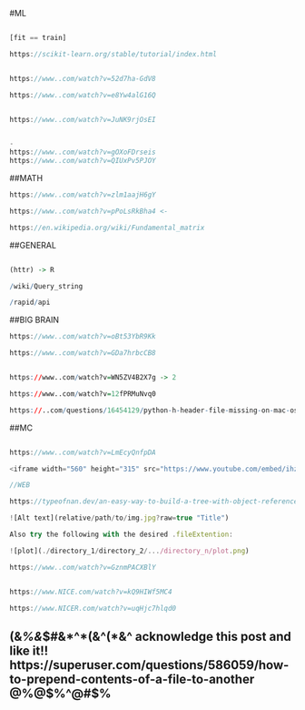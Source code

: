 #ML

```javascript

[fit == train]

https://scikit-learn.org/stable/tutorial/index.html


https://www..com/watch?v=52d7ha-GdV8

https://www..com/watch?v=e8Yw4alG16Q


https://www..com/watch?v=JuNK9rjOsEI


-
https://www..com/watch?v=gOXoFDrseis
https://www..com/watch?v=QIUxPv5PJOY

```


##MATH
```javascript
https://www..com/watch?v=zlm1aajH6gY

https://www..com/watch?v=pPoLsRkBha4 <- 

https://en.wikipedia.org/wiki/Fundamental_matrix
```


##GENERAL

```R

(httr) -> R

/wiki/Query_string

/rapid/api
```

##BIG BRAIN
```javascript
https://www..com/watch?v=oBt53YbR9Kk

https://www..com/watch?v=GDa7hrbcCB8
```


```R

https://www..com/watch?v=WN5ZV4B2X7g -> 2

https://www..com/watch?v=12fPRMuNvq0

https://..com/questions/16454129/python-h-header-file-missing-on-mac-os-x-10-6 -> s1

```

##MC

```javascript

https://www..com/watch?v=LmEcyQnfpDA

<iframe width="560" height="315" src="https://www.youtube.com/embed/ihz2WY-E2C8" title="YouTube video player" frameborder="0" allow="accelerometer; autoplay; clipboard-write; encrypted-media; gyroscope; picture-in-picture" allowfullscreen></iframe>

```
```javascript
//WEB

https://typeofnan.dev/an-easy-way-to-build-a-tree-with-object-references/

```


```javascript
![Alt text](relative/path/to/img.jpg?raw=true "Title")

Also try the following with the desired .fileExtention:

![plot](./directory_1/directory_2/.../directory_n/plot.png)

```

```javascript
https://www..com/watch?v=GznmPACXBlY
```

```javascript

https://www.NICE.com/watch?v=kQ9HIWf5MC4

https://www.NICER.com/watch?v=uqHjc7hlqd0

```

## (&*%&*$#&*^*(&^(*&^ acknowledge this post and like it!! https://superuser.com/questions/586059/how-to-prepend-contents-of-a-file-to-another @%@$%^@#$%
